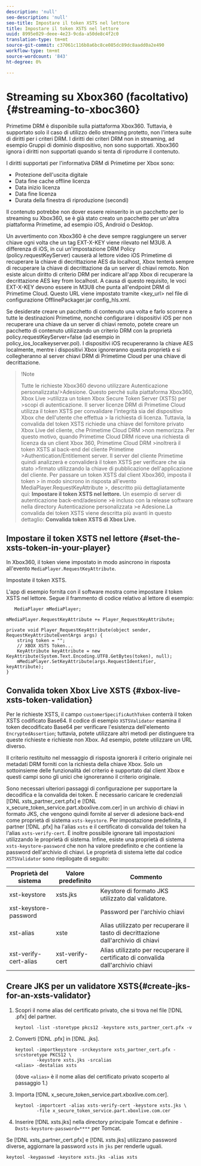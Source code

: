 ```yaml
---
description: 'null'
seo-description: 'null'
seo-title: Impostare il token XSTS nel lettore
title: Impostare il token XSTS nel lettore
uuid: 8995e029-deee-4e23-9cda-a50de8c4f2c0
translation-type: tm+mt
source-git-commit: c37061c116b8a6bc8ce085dc89dc8aadd0a2e490
workflow-type: tm+mt
source-wordcount: '843'
ht-degree: 0%

---
```



# Streaming su Xbox360 (facoltativo) {#streaming-to-xboc360}

Primetime DRM è disponibile sulla piattaforma Xbox360. Tuttavia, è supportato solo il caso di utilizzo dello streaming protetto, non l&#39;intera suite di diritti per i criteri DRM. I diritti dei criteri DRM non in streaming, ad esempio Gruppi di dominio dispositivo, non sono supportati. Xbox360 ignora i diritti non supportati quando si tenta di riprodurre il contenuto.

I diritti supportati per l&#39;informativa DRM di Primetime per Xbox sono:
* Protezione dell&#39;uscita digitale
* Data fine cache offline licenza
* Data inizio licenza
* Data fine licenza
* Durata della finestra di riproduzione (secondi)

Il contenuto potrebbe non dover essere reinserito in un pacchetto per lo streaming su Xbox360, se è già stato creato un pacchetto per un&#39;altra piattaforma Primetime, ad esempio iOS, Android o Desktop.

Un avvertimento con Xbox360 è che deve sempre raggiungere un server chiave ogni volta che un tag EXT-X-KEY viene rilevato nel M3U8. A differenza di iOS, in cui un&#39;impostazione DRM Policy (policy.requestKeyServer) causerà al lettore video iOS Primetime di recuperare la chiave di decrittazione AES da localhost, Xbox tenterà sempre di recuperare la chiave di decrittazione da un server di chiavi remoto. Non esiste alcun diritto di criterio DRM per indicare all&#39;app Xbox di recuperare la decrittazione AES
key from localhost. A causa di questo requisito, le voci EXT-X-KEY devono essere in M3U8 che punta all&#39;endpoint DRM di Primetime Cloud. Questo URL viene impostato tramite &lt;key_url> nel file di configurazione OfflinePackager.jar config_hls.xml.

Se desiderate creare un pacchetto di contenuto una volta e farlo scorrere a tutte le destinazioni Primetime, nonché configurare i dispositivi iOS per non recuperare una chiave da un server di chiavi remoto, potete creare un pacchetto di contenuto utilizzando un criterio DRM con la proprietà policy.requestKeyServer=false (ad esempio in policy_ios_localkeyserver.pol). I dispositivi iOS recupereranno la chiave AES localmente, mentre i dispositivi Xbox ignoreranno questa proprietà e si collegheranno al server chiavi DRM di Primetime Cloud
per una chiave di decrittazione.

>!Note
>
>Tutte le richieste Xbox360 devono utilizzare Autenticazione personalizzata/>Adesione. Questo perché sulla piattaforma Xbox360, Xbox Live >utilizza un token Xbox Secure Token Server (XSTS) per >scopi di autenticazione.
>Il server licenze DRM di Primetime Cloud utilizza il token XSTS per convalidare l&#39;integrità sia del dispositivo Xbox che dell&#39;utente che effettua > la richiesta di licenza. Tuttavia, la convalida del token XSTS richiede una chiave del fornitore privato Xbox Live del cliente, che Primetime Cloud DRM >non memorizza. Per questo motivo, quando Primetime Cloud DRM riceve una richiesta di licenza da un client Xbox 360, Primetime Cloud DRM >inoltrerà il token XSTS al back-end del cliente Primetime >Authentication/Entitlement server. Il server del cliente Primetime
>quindi analizzerà e convaliderà il token XSTS per verificare che sia stato >firmato utilizzando la chiave di pubblicazione dell&#39;applicazione del cliente.
>Per passare un token XSTS dal client Xbox360, imposta il token > in modo sincrono in risposta all&#39;evento MediaPlayer.RequestKeyAttribute >, descritto più dettagliatamente qui: **Impostare il token XSTS nel lettore.** Un esempio di server di autenticazione back-end/adesione >è incluso con la release software nella directory Autenticazione personalizzata >e Adesione.La convalida dei token XSTS viene descritta più avanti in questo dettaglio:  **Convalida token XSTS di Xbox Live.**


## Impostare il token XSTS nel lettore {#set-the-xsts-token-in-your-player}

In Xbox360, il token viene impostato in modo asincrono in risposta all&#39;evento `MediaPlayer.RequestKeyAttribute`.

Impostate il token XSTS.

L&#39;app di esempio fornita con il software mostra come impostare il token XSTS nel lettore. Segue il frammento di codice relativo al lettore di esempio:

```
   MediaPlayer mMediaPlayer;  
 
mMediaPlayer.RequestKeyAttribute += Player_RequestKeyAttribute;  
 
private void Player_RequestKeyAttribute(object sender, RequestKeyAttributeEventArgs args) {  
    string token = "";  
    // XBOX XSTS Token...  
    KeyAttribute keyAttribute = new KeyAttribute(System.Text.Encoding.UTF8.GetBytes(token), null);  
    mMediaPlayer.SetKeyAttribute(args.RequestIdentifier, keyAttribute);  
} 
```

## Convalida token Xbox Live XSTS {#xbox-live-xsts-token-validation}

Per le richieste XSTS, il campo `customerSpecificAuthToken` conterrà il token XSTS codificato Base64. Il codice di esempio `XSTSValidator` esamina il token decodificato Base64 per verificare l&#39;esistenza dell&#39;elemento `EncryptedAssertion`; tuttavia, potete utilizzare altri metodi per distinguere tra queste richieste e richieste non Xbox. Ad esempio, potete utilizzare un URL diverso.

Il criterio restituito nel messaggio di risposta ignorerà il criterio originale nei metadati DRM forniti con la richiesta della chiave Xbox. Solo un sottoinsieme delle funzionalità del criterio è supportato dal client Xbox e questi campi sono gli unici che ignoreranno il criterio originale.

Sono necessari ulteriori passaggi di configurazione per supportare la decodifica e la convalida dei token. È necessario caricare le credenziali [!DNL xsts_partner_cert.pfx] e [!DNL x_secure_token_service.part.xboxlive.com.cer] in un archivio di chiavi in formato JKS, che vengono quindi fornite al server di adesione back-end come proprietà di sistema `xsts-keystore`. Per impostazione predefinita, il partner [!DNL .pfx] ha l&#39;alias `xsts` e il certificato di convalida del token ha l&#39;alias `xsts-verify-cert`. È inoltre possibile ignorare tali impostazioni utilizzando le proprietà di sistema. Infine, esiste una proprietà di sistema `xsts-keystore-password` che non ha valore predefinito e che contiene la password dell&#39;archivio di chiavi. Le proprietà di sistema lette dal codice `XSTSValidator` sono riepilogate di seguito:

| Proprietà del sistema | Valore predefinito | Commento |
|---|---|---|
| xst-keystore | xsts.jks | Keystore di formato JKS utilizzato dal validatore. |
| xst-keystore-password |  | Password per l&#39;archivio chiavi |
| xst-alias | xste | Alias utilizzato per recuperare il tasto di decrittazione dall&#39;archivio di chiavi |
| xst-verify-cert-alias | xst-verify-cert | Alias utilizzato per recuperare il certificato di convalida dall&#39;archivio chiavi |

## Creare JKS per un validatore XSTS{#create-jks-for-an-xsts-validator}

1. Scopri il nome alias del certificato privato, che si trova nel file [!DNL .pfx] del partner.

   ```
   keytool -list -storetype pkcs12 -keystore xsts_partner_cert.pfx -v 
   ```

1. Converti [!DNL .pfx] in [!DNL .jks].

   ```
   keytool -importkeystore -srckeystore xsts_partner_cert.pfx -srcstoretype PKCS12 \  
           -keystore xsts.jks -srcalias  
   <alias> -destalias xsts
   ```

   (dove `<alias>` è il nome alias del certificato privato scoperto al passaggio 1.)
1. Importa [!DNL x_secure_token_service.part.xboxlive.com.cer].

   ```
   keytool -importcert -alias xsts-verify-cert -keystore xsts.jks \  
           -file x_secure_token_service.part.xboxlive.com.cer 
   ```

1. Inserire [!DNL xsts.jks] nella directory principale Tomcat e definire `-Dxsts-keystore-password=****` per Tomcat.

Se [!DNL xsts_partner_cert.pfx] e [!DNL xsts.jks] utilizzano password diverse, aggiornare la password `xsts` in `jks` per renderle uguali.

```
keytool -keypasswd -keystore xsts.jks -alias xsts 
```

